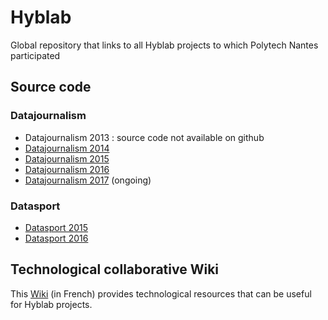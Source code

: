 # Hyblab

Global repository that links to all Hyblab projects to which Polytech Nantes participated

## Source code

### Datajournalism

- Datajournalism 2013 : source code not available on github
- [Datajournalism 2014](https://github.com/mperreir/Hyblab2014)
- [Datajournalism 2015](https://github.com/mperreir/Hyblab2015)
- [Datajournalism 2016](https://github.com/mperreir/Hyblab2016)
- [Datajournalism 2017](https://github.com/mperreir/HyblabDDJ2017) (ongoing)

### Datasport

- [Datasport 2015](https://github.com/mperreir/DataSport2015)
- [Datasport 2016](https://github.com/mperreir/DataSport2016)

## Technological collaborative Wiki

This [Wiki](https://github.com/mperreir/Hyblab/wiki) (in French) provides technological resources that can be useful for Hyblab projects. 